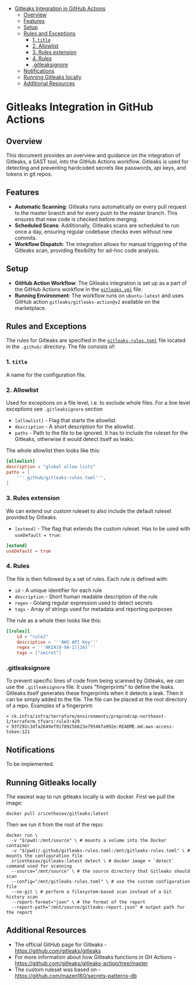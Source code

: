 

<!-- toc -->

- [Gitleaks Integration in GitHub Actions](#gitleaks-integration-in-github-actions)
  * [Overview](#overview)
  * [Features](#features)
  * [Setup](#setup)
  * [Rules and Exceptions](#rules-and-exceptions)
    + [1. `title`](#1-title)
    + [2. Allowlist](#2-allowlist)
    + [3. Rules extension](#3-rules-extension)
    + [4. Rules](#4-rules)
    + [.gitleaksignore](#gitleaksignore)
  * [Notifications](#notifications)
  * [Running Gitleaks locally](#running-gitleaks-locally)
  * [Additional Resources](#additional-resources)

<!-- tocstop -->

# Gitleaks Integration in GitHub Actions

## Overview

This document provides an overview and guidance on the integration of Gitleaks,
a SAST tool, into the GitHub Actions workflow. Gitleaks is used for detecting
and preventing hardcoded secrets like passwords, api keys, and tokens in git
repos.

## Features

- **Automatic Scanning**: Gitleaks runs automatically on every pull request to
  the master branch and for every push to the master branch. This ensures that
  new code is checked before merging.
- **Scheduled Scans**: Additionally, Gitleaks scans are scheduled to run once a
  day, ensuring regular codebase checks even without new commits.
- **Workflow Dispatch**: The integration allows for manual triggering of the
  Gitleaks scan, providing flexibility for ad-hoc code analysis.

## Setup

- **GitHub Action Workflow**: The Gitleaks integration is set up as a part of
  the GitHub Actions workflow in the
  [`gitleaks.yml`](https://github.com/cryptokaizen/cmamp/blob/master/.github/workflows/gitleaks.yml)
  file.
- **Running Environment**: The workflow runs on `ubuntu-latest` and uses GitHub
  action `gitleaks/gitleaks-action@v2` available on the marketplace.

## Rules and Exceptions

The rules for Gitleaks are specified in the
[`gitleaks-rules.toml`](https://github.com/cryptokaizen/cmamp/blob/master/.github/gitleaks-rules.toml)
file located in the `.github/` directory. The file consists of:

### 1. `title`

A name for the configuration file.

### 2. Allowlist

Used for exceptions on a file level, i.e. to exclude whole files. For a line
level exceptions see `.gitleaksignore` section

- `[allowlist]` - Flag that starts the allowlist.
- `description` - A short description for the allowlist.
- `paths` - Path to the file to be ignored. It has to include the ruleset for
  the Gitleaks, otherwise it would detect itself as leaks.

The whole allowlist then looks like this:

```toml
[allowlist]
description = "global allow lists"
paths = [
    '''.github/gitleaks-rules.toml''',
]
```

### 3. Rules extension

We can extend our custom ruleset to also include the default ruleset provided by
Gitleaks.

- `[extend]` - The flag that extends the custom ruleset. Has to be used with
  `useDefault = true`:

```toml
[extend]
useDefault = true
```

### 4. Rules

The file is then followed by a set of rules. Each rule is defined with:

- `id` - A unique identifier for each rule
- `description` - Short human readable description of the rule
- `regex` - Golang regular expression used to detect secrets
- `tags` - Array of strings used for metadata and reporting purposes

The rule as a whole then looks like this:

```toml
[[rules]]
    id = "rule2"
    description = '''AWS API Key'''
    regex = '''AKIA[0-9A-Z]{16}'''
    tags = ["secret"]
```

### .gitleaksignore

To prevent specific lines of code from being scanned by Gitleaks, we can use the
`.gitleaksignore` file. It uses "fingerprints" to define the leaks. Gitleaks
itself generates these fingerprints when it detects a leak. Then it can be
simply added to the file. The file can be placed at the root directory of a
repo. Examples of a fingerprint:
```
> ck.infra/infra/terraform/environments/preprod/ap-northeast-1/terraform.tfvars:rule3:429
> 93f292c3dfa2649ef91f8925b623e79546fa992e:README.md:aws-access-token:121
```

## Notifications

To be implemented.

## Running Gitleaks locally

The easiest way to run gitleaks locally is with docker. First we pull the image:

```docker
docker pull zricethezav/gitleaks:latest
```

Then we run it from the root of the repo:

```docker
docker run \
  -v "$(pwd):/mnt/source" \ # mounts a volume into the Docker container
  -v "$(pwd)/.github/gitleaks-rules.toml:/mnt/gitleaks-rules.toml" \ # mounts the configuration file
  zricethezav/gitleaks:latest detect \ # docker image + `detect` command used for scanning
  --source="/mnt/source" \ # the source directory that Gitleaks should scan
  --config="/mnt/gitleaks-rules.toml" \ # use the custom configuration file
  --no-git \ # perform a filesystem-based scan instead of a Git history scan
  --report-format="json" \ # the format of the report
  --report-path="/mnt/source/gitleaks-report.json" # output path for the report
```

## Additional Resources

- The official GitHub page for Gitleaks - https://github.com/gitleaks/gitleaks
- For more information about how Gitleaks functions in GH Actions -
  https://github.com/gitleaks/gitleaks-action/tree/master
- The custom ruleset was based on -
  https://github.com/mazen160/secrets-patterns-db
